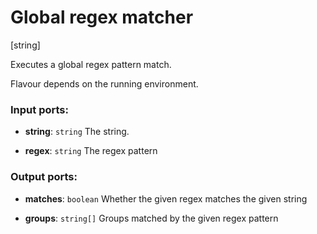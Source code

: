 # Global regex matcher

[string]

Executes a global regex pattern match.

Flavour depends on the running environment.

### Input ports:

* __string__: `string`
    The string.



* __regex__: `string`
    The regex pattern



### Output ports:

* __matches__: `boolean`
    Whether the given regex matches the given string



* __groups__: `string[]`
    Groups matched by the given regex pattern




